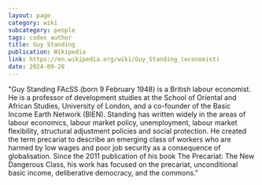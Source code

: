```yaml
---
layout: page
category: wiki
subcategory: people
tags: codex author
title: Guy Standing
publication: Wikipedia
link: https://en.wikipedia.org/wiki/Guy_Standing_(economist)
date: 2024-09-28
---
```


"Guy Standing FAcSS (born 9 February 1948) is a British labour economist. He is a professor of development studies at the School of Oriental and African Studies, University of London, and a co-founder of the Basic Income Earth Network (BIEN). Standing has written widely in the areas of labour economics, labour market policy, unemployment, labour market flexibility, structural adjustment policies and social protection. He created the term precariat to describe an emerging class of workers who are harmed by low wages and poor job security as a consequence of globalisation. Since the 2011 publication of his book The Precariat: The New Dangerous Class, his work has focused on the precariat, unconditional basic income, deliberative democracy, and the commons."

